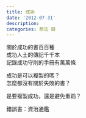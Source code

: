 ```yaml
---
title: 成功
date: '2012-07-31'
description:
categories: 想法 錢
---
```

   
關於成功的書百百種   
成功人士的傳記千千本   
記錄成功守則的手冊有萬萬條   
   
成功是可以複製的嗎？   
怎麼都沒有關於失敗的書？   
   
是要複製成功，還是避免重蹈？   
   
錯誤書：資治通鑑   
